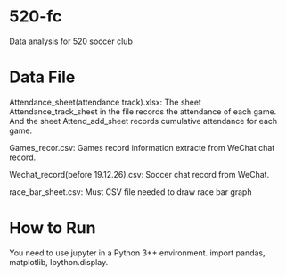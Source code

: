 # 520-fc
 Data analysis for 520 soccer club

# Data File
Attendance_sheet(attendance track).xlsx:
The sheet Attendance_track_sheet in the file records the attendance of each game. And the sheet Attend_add_sheet records cumulative attendance for each game.

Games_recor.csv:
Games record information extracte from WeChat chat record.

Wechat_record(before 19.12.26).csv:
Soccer chat record from WeChat.

race_bar_sheet.csv:
Must CSV file needed to draw race bar graph

# How to Run
You need to use jupyter in a Python 3++ environment.
import pandas, matplotlib, Ipython.display.